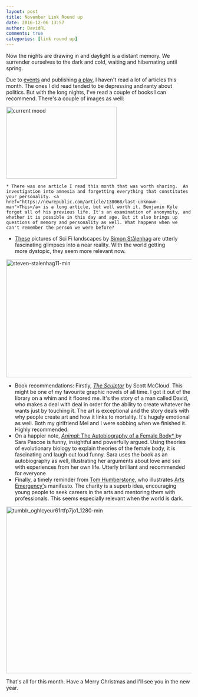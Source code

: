 ```yaml
---  
layout: post  
title: November Link Round up  
date: 2016-12-06 13:57  
author: DavidRL  
comments: true  
categories: [link round up]  
---  
```

Now the nights are drawing in and daylight is a distant memory. We surrender ourselves to the dark and cold, waiting and hibernating until spring.  

Due to <a href="http://davidralphlewis.co.uk/politics/what-does-it-matter/">events</a> and publishing <a href="http://davidralphlewis.co.uk/my-writing/surveillance-the-investigatory-powers-bill-and-remain-vigilant/">a play</a>, I haven't read a lot of articles this month. The ones I did read tended to be depressing and ranty about politics. But with the long nights, I've read a couple of books I can recommend. There's a couple of images as well:  
<!--more-->
<img class="size-medium wp-image-863 aligncenter" src="http://davidralphlewis.co.uk/wp-content/uploads/2016/12/tumblr_ohct55bw3m1sg4wj5o1_1280-min-300x195.jpg" alt="current mood" width="300" height="195" />  


    * There was one article I read this month that was worth sharing.  An investigation into amnesia and forgetting everything that constitutes your personality. <a href="https://newrepublic.com/article/138068/last-unknown-man">This</a> is a long article, but well worth it. Benjamin Kyle forgot all of his previous life. It's an examination of anonymity, and whether it is possible in this day and age. But it also brings up questions of memory and personality as well. What happens when we can't remember the person we were before?  
* <a href="http://www.emptykingdom.com/featured/simon-stalenhag-revisit/">These</a> pictures of Sci Fi landscapes by <a href="http://simonstalenhag.se/" target="blank">Simon Stålenhag</a> are utterly fascinating glimpses into a near reality. With the world getting more dystopic, they seem more relevant now.  

<a href="http://kottke.org/16/11/parking-lot-tree"><img class="aligncenter wp-image-865 size-large" src="http://davidralphlewis.co.uk/wp-content/uploads/2016/12/steven-stalenhag11-min-700x350.jpg" alt="steven-stalenhag11-min" width="640" height="320" /></a>

* Book recommendations: Firstly, <a href="https://www.amazon.co.uk/Sculptor-Scott-McCloud/dp/1906838976">*The Sculptor*</a> by Scott McCloud. This might be one of my favourite graphic novels of all time. I got it out of the library on a whim and it floored me. It's the story of a man called David, who makes a deal with deal in order for the ability to create whatever he wants just by touching it. The art is exceptional and the story deals with why people create art and how it links to mortality. It's hugely emotional as well. Both my girlfriend Mel and I were sobbing when we finished it. Highly recommended.  
* On a happier note, <a href="https://www.amazon.co.uk/Animal-Autobiography-Female-Sara-Pascoe/dp/057132522X">*Animal*: The Autobiography of a Female Body* </a>by Sara Pascoe is funny, insightful and powerfully argued. Using theories of evolutionary biology to explain theories of the female body, it is fascinating and laugh out loud funny. Sara uses the book as an autobiography as well, illustrating her arguments about love and sex with experiences from her own life. Utterly brilliant and recommended for everyone  
* Finally, a timely reminder from <a href="http://tomhumberstone.tumblr.com/post/153042708791">Tom Humberstone</a>, who illustrates <a href="http://arts-emergency.org/">Arts Emergency'</a>s manifesto. The charity is a superb idea, encouraging young people to seek careers in the arts and mentoring them with professionals. This seems especially relevant when the world is dark.  

<img class="size-large wp-image-869 aligncenter" src="http://davidralphlewis.co.uk/wp-content/uploads/2016/12/tumblr_oghlcyeur61rtfp7jo1_1280-min-700x494.jpg" alt="tumblr_oghlcyeur61rtfp7jo1_1280-min" width="640" height="452" />  

That's all for this month. Have a Merry Christmas and I'll see you in the new year.  
